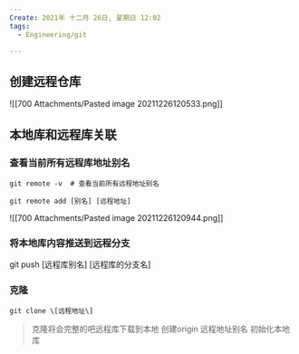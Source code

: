 ```yaml
---
Create: 2021年 十二月 26日, 星期日 12:02
tags: 
  - Engineering/git

---
```


## 创建远程仓库
![[700 Attachments/Pasted image 20211226120533.png]]


## 本地库和远程库关联
### 查看当前所有远程库地址别名
```git
git remote -v  # 查看当前所有远程地址别名

git remote add [别名] [远程地址]

```

![[700 Attachments/Pasted image 20211226120944.png]]


### 将本地库内容推送到远程分支
git push \[远程库别名\] \[远程库的分支名\]

### 克隆
```git
git clone \[远程地址\]
```

> 克隆将会完整的吧远程库下载到本地
> 创建origin 远程地址别名
> 初始化本地库



